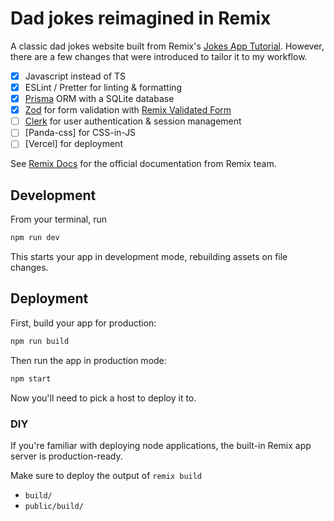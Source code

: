 # Dad jokes reimagined in Remix

A classic dad jokes website built from Remix's [Jokes App Tutorial](https://remix.run/docs/en/main/tutorials/jokes). However, there are a few changes that were introduced to tailor it to my workflow.

- [x] Javascript instead of TS
- [x] ESLint / Pretter for linting & formatting
- [x] [Prisma](https://www.prisma.io/docs) ORM with a SQLite database
- [x] [Zod](https://github.com/colinhacks/zod) for form validation with [Remix Validated Form](https://www.remix-validated-form.io/)
- [ ] [Clerk]() for user authentication & session management
- [ ] [Panda-css] for CSS-in-JS
- [ ] [Vercel] for deployment

See [Remix Docs](https://remix.run/docs) for the official documentation from Remix team.

## Development

From your terminal, run

```sh
npm run dev
```

This starts your app in development mode, rebuilding assets on file changes.

## Deployment

First, build your app for production:

```sh
npm run build
```

Then run the app in production mode:

```sh
npm start
```

Now you'll need to pick a host to deploy it to.

### DIY

If you're familiar with deploying node applications, the built-in Remix app server is production-ready.

Make sure to deploy the output of `remix build`

- `build/`
- `public/build/`
